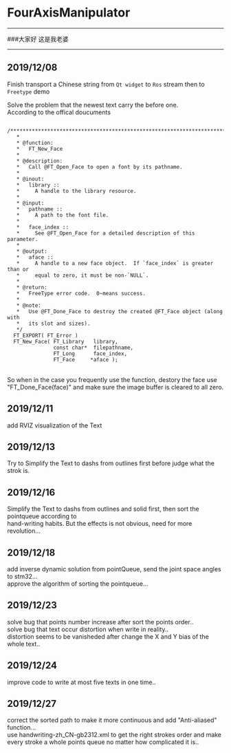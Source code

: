 # FourAxisManipulator

***
###大家好 这是我老婆

***


## 2019/12/08

Finish transport a Chinese string from `Qt widget` to `Ros` stream then to `Freetype` demo

Solve the problem that the newest text carry the before one.
<br>
According to the offical doucuments<br>
```
  /**************************************************************************
   *
   * @function:
   *   FT_New_Face
   *
   * @description:
   *   Call @FT_Open_Face to open a font by its pathname.
   *
   * @inout:
   *   library ::
   *     A handle to the library resource.
   *
   * @input:
   *   pathname ::
   *     A path to the font file.
   *
   *   face_index ::
   *     See @FT_Open_Face for a detailed description of this parameter.
   *
   * @output:
   *   aface ::
   *     A handle to a new face object.  If `face_index` is greater than or
   *     equal to zero, it must be non-`NULL`.
   *
   * @return:
   *   FreeType error code.  0~means success.
   *
   * @note:
   *   Use @FT_Done_Face to destroy the created @FT_Face object (along with
   *   its slot and sizes).
   */
  FT_EXPORT( FT_Error )
  FT_New_Face( FT_Library   library,
               const char*  filepathname,
               FT_Long      face_index,
               FT_Face     *aface );
```
<br>So when in the case you frequently use the function, destory the face use "FT_Done_Face(face)" and make sure the image buffer is cleared to all zero.


## 2019/12/11

add RVIZ visualization of the Text

## 2019/12/13

Try to Simplify the Text to dashs from outlines first before judge what the strok is.

## 2019/12/16

Simplify the Text to dashs from outlines and solid first, then sort the pointqueue according to 
<br>
hand-writing habits. But the effects is not obvious, need for more revolution...

## 2019/12/18

add inverse dynamic solution from pointQueue, send the joint space angles to stm32...
<br>
approve the algorithm of sorting the pointqueue...

## 2019/12/23

solve bug that points number increase after sort the points order..
<br>
solve bug that text occur distortion when write in reality..
<br>
distortion seems to be vanisheded after change the X and Y bias of the whole text..

## 2019/12/24

improve code to write at most five texts in one time..

## 2019/12/27


correct the sorted path to make it more continuous and add "Anti-aliased" function...
<br>
use handwriting-zh_CN-gb2312.xml to get the right strokes order and make every stroke a whole points queue no matter how  complicated it is..

